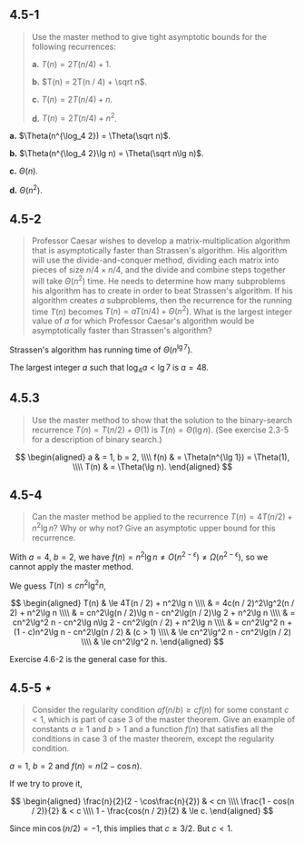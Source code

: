 ## 4.5-1

> Use the master method to give tight asymptotic bounds for the following recurrences:
>
> **a.** $T(n) = 2T(n / 4) + 1$.
>
> **b.** $T(n) = 2T(n / 4) + \sqrt n$.
>
> **c.** $T(n) = 2T(n / 4) + n$.
>
> **d.** $T(n) = 2T(n / 4) + n^2$.

**a.** $\Theta(n^{\log_4 2}) = \Theta(\sqrt n)$.

**b.** $\Theta(n^{\log_4 2}\lg n) = \Theta(\sqrt n\lg n)$.

**c.** $\Theta(n)$.

**d.** $\Theta(n^2)$.

## 4.5-2

> Professor Caesar wishes to develop a matrix-multiplication algorithm that is asymptotically faster than Strassen's algorithm. His algorithm will use the divide-and-conquer method, dividing each matrix into pieces of size $n / 4 \times n / 4$, and the divide and combine steps together will take $\Theta(n^2)$ time. He needs to determine how many subproblems his algorithm has to create in order to beat Strassen's algorithm. If his algorithm creates $a$ subproblems, then the recurrence for the running time $T(n)$ becomes $T(n) = aT(n / 4) + \Theta(n^2)$. What is the largest integer value of $a$ for which Professor Caesar's algorithm would be asymptotically faster than Strassen's algorithm?

Strassen's algorithm has running time of $\Theta(n^{\lg 7})$.

The largest integer $a$ such that $\log_4 a < \lg 7$ is $a = 48$.

## 4.5.3

> Use the master method to show that the solution to the binary-search recurrence $T(n) = T(n / 2) + \Theta(1)$ is $T(n) = \Theta(\lg n)$. (See exercise 2.3-5 for a description of binary search.)

$$
\begin{aligned}
   a & = 1, b = 2, \\\\
f(n) & = \Theta(n^{\lg 1}) = \Theta(1), \\\\
T(n) & = \Theta(\lg n).
\end{aligned}
$$

## 4.5-4

> Can the master method be applied to the recurrence $T(n) = 4T(n / 2) + n^2\lg n$? Why or why not? Give an asymptotic upper bound for this recurrence.

With $a = 4$, $b = 2$, we have $f(n) = n^2\lg n \ne O(n^{2 - \epsilon}) \ne \Omega(n^{2 - \epsilon})$, so we cannot apply the master method.

We guess $T(n) \le cn^2\lg^2 n$,

$$
\begin{aligned}
T(n) & \le 4T(n / 2) + n^2\lg n \\\\
     & =   4c(n / 2)^2\lg^2(n / 2) + n^2\lg n \\\\
     & =   cn^2\lg(n / 2)\lg n - cn^2\lg(n / 2)\lg 2 + n^2\lg n \\\\
     & =   cn^2\lg^2 n - cn^2\lg n\lg 2 - cn^2\lg(n / 2) + n^2\lg n \\\\
     & =   cn^2\lg^2 n + (1 - c)n^2\lg n - cn^2\lg(n / 2) & (c > 1) \\\\
     & \le cn^2\lg^2 n - cn^2\lg(n / 2) \\\\
     & \le cn^2\lg^2 n.
\end{aligned}
$$

Exercise 4.6-2 is the general case for this.

## 4.5-5 $\star$

> Consider the regularity condition $af(n / b) \ge cf(n)$ for some constant $c < 1$, which is part of case 3 of the master theorem. Give an example of constants $a \ge 1$ and $b > 1$ and a function $f(n)$ that satisfies all the conditions in case 3 of the master theorem, except the regularity condition.

$a = 1$, $b = 2$ and $f(n) = n(2 - \cos n)$.

If we try to prove it,

$$
\begin{aligned}
\frac{n}{2}(2 - \cos\frac{n}{2}) & <   cn \\\\
        \frac{1 - cos(n / 2)}{2} & <   c \\\\
        1 - \frac{cos(n / 2)}{2} & \le c.
\end{aligned}
$$

Since $\min\cos(n / 2) = -1$, this implies that $c \ge 3 / 2$. But $c < 1$.
